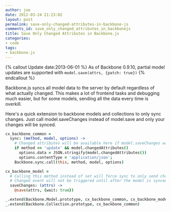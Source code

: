```yaml
---
author: joe
date: 2012-03-24 21:23:02
layout: post
permalink: save-only-changed-attributes-in-backbone-js
comments_id: save_only_changed_attributes_in_backbonejs
title: Save Only Changed Attributes in Backbone.js
categories:
- code
tags:
- backbone.js
---
```


{% callout Update date:2013-06-01 %}
As of Backbone 0.9.10, partial model updates are supported with `model.save(attrs, {patch: true})`
{% endcallout %}

Backbone.js syncs all model data to the server by default regardless of what actually changed. This makes a lot of frontend tasks and debugging much easier, but for some models, sending all the data every time is overkill.

Here's a quick extension to backbone models and collections to only sync changes. Just call model.saveChanges instead of model.save and only your changes will be synced.

```coffeescript CoffeeScript
cx_backbone_common =
  sync: (method, model, options) ->
    # Changed attributes will be available here if model.saveChanges was called instead of model.save
    if method == 'update' && model.changedAttributes()
      options.data = JSON.stringify(model.changedAttributes())
      options.contentType = 'application/json';
    Backbone.sync.call(this, method, model, options)

cx_backbone_model =
  # Calling this method instead of set will force sync to only send changed attributes
  # Changed event will not be triggered until after the model is synced
  saveChanges: (attrs) ->
    @save(attrs, {wait: true})

_.extend(Backbone.Model.prototype, cx_backbone_common, cx_backbone_model)
_.extend(Backbone.Collection.prototype, cx_backbone_common)
```